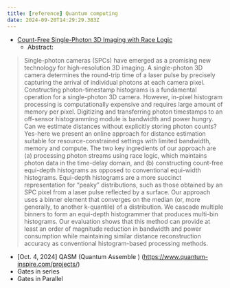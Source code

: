 ```yaml
---
title: [reference] Quantum computing
date: 2024-09-20T14:29:29.383Z
---
```






- [Count-Free Single-Photon 3D Imaging with Race Logic](https://ieeexplore-ieee-org.proxy.lib.utc.edu/abstract/document/10210115)
    -  Abstract:
>Single-photon cameras (SPCs) have emerged as a promising new technology for high-resolution 3D imaging. A single-photon 3D camera determines the round-trip time of a laser pulse by precisely capturing the arrival of individual photons at each camera pixel. Constructing photon-timestamp histograms is a fundamental operation for a single-photon 3D camera. However, in-pixel histogram processing is computationally expensive and requires large amount of memory per pixel. Digitizing and transferring photon timestamps to an off-sensor histogramming module is bandwidth and power hungry. Can we estimate distances without explicitly storing photon counts? Yes-here we present an online approach for distance estimation suitable for resource-constrained settings with limited bandwidth, memory and compute. The two key ingredients of our approach are (a) processing photon streams using race logic, which maintains photon data in the time-delay domain, and (b) constructing count-free equi-depth histograms as opposed to conventional equi-width histograms. Equi-depth histograms are a more succinct representation for “peaky” distributions, such as those obtained by an SPC pixel from a laser pulse reflected by a surface. Our approach uses a binner element that converges on the median (or, more generally, to another k-quantile) of a distribution. We cascade multiple binners to form an equi-depth histogrammer that produces multi-bin histograms. Our evaluation shows that this method can provide at least an order of magnitude reduction in bandwidth and power consumption while maintaining similar distance reconstruction accuracy as conventional histogram-based processing methods.

- [Oct. 4, 2024] QASM (Quantum Assemble ) (https://www.quantum-inspire.com/projects/)
- Gates in series
- Gates in Parallel




